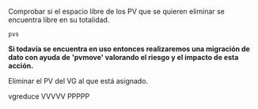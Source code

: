Comprobar si el espacio libre de los PV que se quieren eliminar se encuentra libre en su totalidad.

```
pvs
```

**Si todavía se encuentra en uso entonces realizaremos una migración de dato con ayuda de 'pvmove' valorando el riesgo y el impacto de esta acción.**

Eliminar el PV del VG al que está asignado.

vgreduce VVVVV PPPPP